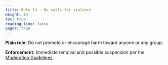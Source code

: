 ```yaml
---
title: Rule 14 - No calls for violence
weight: 14
toc: true
reading_time: false
pager: true
---
```


**Plain rule:** Do not promote or encourage harm toward anyone or any group.

**Enforcement:** Immediate removal and possible suspension per the [Moderation Guidelines](/docs/policies/moderation-guidelines/).
